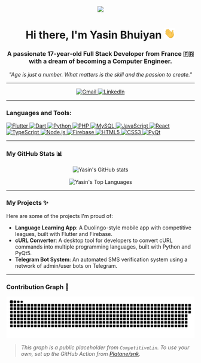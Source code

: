 <div align="center">
  <img src="https://media.giphy.com/media/v1.Y2lkPTc5MGI3NjExM2p5azR4eTRjaXNocjVnYmZjdjJzeTNnM2h1dG04ZmI3bzJnM3c4eSZlcD12MV9pbnRlcm5hbF9naWZfYnlfaWQmY3Q9Zw/2IudUHdI0l6hO/giphy.gif" width="200" />
</div>

<h1 align="center">
  Hi there, I'm Yasin Bhuiyan 
  <img src="https://raw.githubusercontent.com/ABSphreak/ABSphreak/master/gifs/Hi.gif" width="30px" />
</h1>

<h3 align="center">A passionate 17-year-old Full Stack Developer from France 🇫🇷 with a dream of becoming a Computer Engineer.</h3>

<p align="center">
  <em>
    "Age is just a number. What matters is the skill and the passion to create."
  </em>
</p>

---

<p align="center">
  <a href="mailto:yasin@easydevnow.com" target="_blank">
    <img src="https://img.shields.io/badge/Gmail-D14836?style=for-the-badge&logo=gmail&logoColor=white" alt="Gmail" />
  </a>
  <a href="https://www.linkedin.com/in/yasin-bhuiyan-354229366/" target="_blank">
    <img src="https://img.shields.io/badge/LinkedIn-0077B5?style=for-the-badge&logo=linkedin&logoColor=white" alt="LinkedIn" />
  </a>
</p>

---

### Languages and Tools:
<p align="left">
  <a href="https://flutter.dev" target="_blank" rel="noreferrer">
    <img src="https://img.shields.io/badge/Flutter-02569B?style=for-the-badge&logo=flutter&logoColor=white" alt="Flutter" />
  </a>
  <a href="https://dart.dev" target="_blank" rel="noreferrer">
    <img src="https://img.shields.io/badge/Dart-0175C2?style=for-the-badge&logo=dart&logoColor=white" alt="Dart" />
  </a>
  <a href="https://www.python.org" target="_blank" rel="noreferrer">
    <img src="https://img.shields.io/badge/Python-3776AB?style=for-the-badge&logo=python&logoColor=white" alt="Python" />
  </a>
  <a href="https://www.php.net" target="_blank" rel="noreferrer">
    <img src="https://img.shields.io/badge/PHP-777BB4?style=for-the-badge&logo=php&logoColor=white" alt="PHP" />
  </a>
  <a href="https://www.mysql.com/" target="_blank" rel="noreferrer">
    <img src="https://img.shields.io/badge/MySQL-4479A1?style=for-the-badge&logo=mysql&logoColor=white" alt="MySQL" />
  </a>
  <a href="https://developer.mozilla.org/en-US/docs/Web/JavaScript" target="_blank" rel="noreferrer">
    <img src="https://img.shields.io/badge/JavaScript-F7DF1E?style=for-the-badge&logo=javascript&logoColor=black" alt="JavaScript" />
  </a>
  <a href="https://reactjs.org/" target="_blank" rel="noreferrer">
    <img src="https://img.shields.io/badge/React-61DAFB?style=for-the-badge&logo=react&logoColor=black" alt="React" />
  </a>
  <a href="https://www.typescriptlang.org/" target="_blank" rel="noreferrer">
    <img src="https://img.shields.io/badge/TypeScript-3178C6?style=for-the-badge&logo=typescript&logoColor=white" alt="TypeScript" />
  </a>
  <a href="https://nodejs.org" target="_blank" rel="noreferrer">
    <img src="https://img.shields.io/badge/Node.js-339933?style=for-the-badge&logo=node.js&logoColor=white" alt="Node.js" />
  </a>
  <a href="https://firebase.google.com/" target="_blank" rel="noreferrer">
    <img src="https://img.shields.io/badge/Firebase-FFCA28?style=for-the-badge&logo=firebase&logoColor=black" alt="Firebase" />
  </a>
  <a href="https://www.w3.org/html/" target="_blank" rel="noreferrer">
    <img src="https://img.shields.io/badge/HTML5-E34F26?style=for-the-badge&logo=html5&logoColor=white" alt="HTML5" />
  </a>
  <a href="https://www.w3.org/css/" target="_blank" rel="noreferrer">
    <img src="https://img.shields.io/badge/CSS3-1572B6?style=for-the-badge&logo=css3&logoColor=white" alt="CSS3" />
  </a>
  <a href="https://riverbankcomputing.com/software/pyqt/intro" target="_blank" rel="noreferrer">
    <img src="https://img.shields.io/badge/PyQt-41CD52?style=for-the-badge&logo=qt&logoColor=white" alt="PyQt" />
  </a>
</p>

---

### My GitHub Stats 📊

<p align="center">
  <img align="center" src="https://github-readme-stats.vercel.app/api?username=BhuiyanYasin&show_icons=true&theme=catppuccin_macchiato&hide_border=true&title_color=cba6f7&icon_color=cba6f7&text_color=cad3f5&bg_color=24273a" alt="Yasin's GitHub stats" />
</p>
<p align="center">
  <img align="center" src="https://github-readme-stats.vercel.app/api/top-langs/?username=BhuiyanYasin&layout=compact&theme=catppuccin_macchiato&hide_border=true&title_color=cba6f7&text_color=cad3f5&bg_color=24273a" alt="Yasin's Top Languages" />
</p>

---

### My Projects ✨

Here are some of the projects I'm proud of:

-   **Language Learning App**: A Duolingo-style mobile app with competitive leagues, built with Flutter and Firebase.
-   **cURL Converter**: A desktop tool for developers to convert cURL commands into multiple programming languages, built with Python and PyQt5.
-   **Telegram Bot System**: An automated SMS verification system using a network of admin/user bots on Telegram.

---

### Contribution Graph 🐍

<div align="center">
  <img src="https://raw.githubusercontent.com/CompetitiveLin/Snake-in-Contribution-Grid/output/github-contribution-grid-snake.svg" alt="Yasin's contribution snake" />
</div>

> *This graph is a public placeholder from `CompetitiveLin`. To use your own, set up the GitHub Action from [Platane/snk](https://github.com/platane/snk).*
